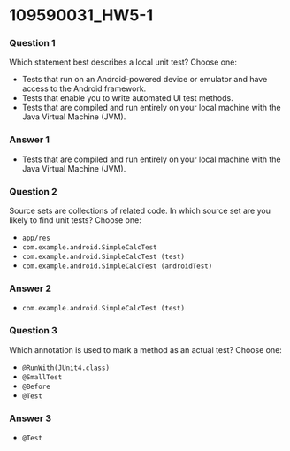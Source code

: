 # 109590031_HW5-1

### **Question 1**

Which statement best describes a local unit test? Choose one:

- Tests that run on an Android-powered device or emulator and have access to the Android framework.
- Tests that enable you to write automated UI test methods.
- Tests that are compiled and run entirely on your local machine with the Java Virtual Machine (JVM).

### Answer 1

- Tests that are compiled and run entirely on your local machine with the Java Virtual Machine (JVM).



### **Question 2**

Source sets are collections of related code. In which source set are you likely to find unit tests? Choose one:

- `app/res`
- `com.example.android.SimpleCalcTest`
- `com.example.android.SimpleCalcTest (test)`
- `com.example.android.SimpleCalcTest (androidTest)`

### Answer 2

- `com.example.android.SimpleCalcTest (test)`



### **Question 3**

Which annotation is used to mark a method as an actual test? Choose one:

- `@RunWith(JUnit4.class)`
- `@SmallTest`
- `@Before`
- `@Test`



### Answer 3

- `@Test`